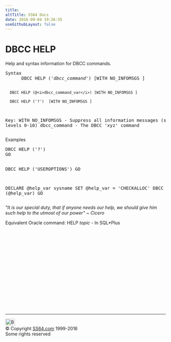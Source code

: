 ```yaml
---
title:
altTitle: SS64 Docs
date: 2016-09-04 19:26:55
useGithubLayout: false
---
```

<!-- #BeginLibraryItem "/Library/head_sql.lbi" --><!-- #EndLibraryItem --><h1>DBCC HELP </h1>
<p>Help and syntax information for DBCC commands.</p>
<pre>Syntax
      DBCC HELP ('<i>dbcc_command</i>') [WITH NO_INFOMSGS ]

      DBCC HELP (@<i>dbcc_command_var</i>) [WITH NO_INFOMSGS ]

      DBCC HELP ('?')  [WITH NO_INFOMSGS ]

Key:
   WITH NO_INFOMSGS - Suppress all information messages (severity levels 0-10)
   dbcc_command     - The DBCC 'xyz' command</pre>
<p>Examples</p>
<pre>DBCC HELP ('?')<br>GO

DBCC HELP ('USEROPTIONS')
GO

DECLARE @help_var sysname
   SET @help_var = 'CHECKALLOC'
   DBCC HELP (@help_var)
 GO</pre>
<p class="quote"><i>"It is our special duty, that if anyone needs our help, we should give
  him such help to the utmost of our power" ~ Cicero </i></p>
<p> 
Equivalent Oracle command: HELP <i>topic</i> - In SQL*Plus</p><!-- #BeginLibraryItem "/Library/foot_sql.lbi" --><p>
<!-- ss64-sql -->
<ins class="adsbygoogle" style="display:inline-block;width:300px;height:250px" data-ad-client="ca-pub-6140977852749469" data-ad-slot="6953563613"></ins>
<script>
(adsbygoogle = window.adsbygoogle || []).push({});
</script></p>
<hr>
<div id="bl" class="footer"><a href="dbcc_help.html#"><img src="../images/top.png" width="30" height="22" alt="Back to the Top"></a></div>
<div id="br" class="footer, tagline">© Copyright <a href="../index.html">SS64.com</a> 1999-2016<br>
Some rights reserved</div><!-- #EndLibraryItem -->


